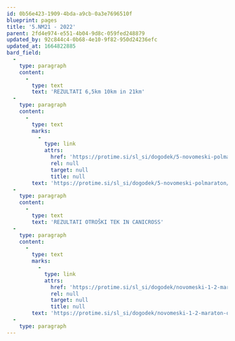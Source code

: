 ```yaml
---
id: 0b56e423-1909-4bda-a9cb-0a3e7696510f
blueprint: pages
title: '5.NM21 - 2022'
parent: 2fd4e974-e551-4b04-9d8c-059fed248879
updated_by: 92c844c4-0b68-4e10-9f82-950d24236efc
updated_at: 1664822885
bard_field:
  -
    type: paragraph
    content:
      -
        type: text
        text: 'REZULTATI 6,5km 10km in 21km'
  -
    type: paragraph
    content:
      -
        type: text
        marks:
          -
            type: link
            attrs:
              href: 'https://protime.si/sl_si/dogodek/5-novomeski-polmaraton/'
              rel: null
              target: null
              title: null
        text: 'https://protime.si/sl_si/dogodek/5-novomeski-polmaraton/'
  -
    type: paragraph
    content:
      -
        type: text
        text: 'REZULTATI OTROŠKI TEK IN CANICROSS'
  -
    type: paragraph
    content:
      -
        type: text
        marks:
          -
            type: link
            attrs:
              href: 'https://protime.si/sl_si/dogodek/novomeski-1-2-maraton-otroski-teki-in-canicross-2/'
              rel: null
              target: null
              title: null
        text: 'https://protime.si/sl_si/dogodek/novomeski-1-2-maraton-otroski-teki-in-canicross-2/'
  -
    type: paragraph
---
```

